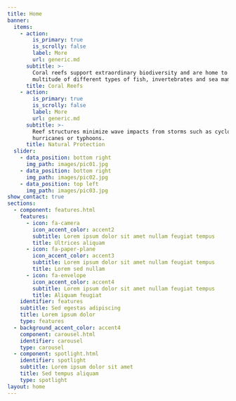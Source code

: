 ```yaml
---
title: Home
banner:
  items:
    - action:
        is_primary: true
        is_scrolly: false
        label: More
        url: generic.md
      subtitle: >-
        Coral reefs support extraordinary biodiversity and are home to a
        multitude of different types of fish, invertebrates and sea mammals.
      title: Coral Reefs
    - action:
        is_primary: true
        is_scrolly: false
        label: More
        url: generic.md
      subtitle: >-
        Reef structures minimize wave impacts from storms such as cyclones,
        hurricanes or typhoons.
      title: Natural Protection
  slider:
    - data_position: bottom right
      img_path: images/pic01.jpg
    - data_position: bottom right
      img_path: images/pic02.jpg
    - data_position: top left
      img_path: images/pic03.jpg
show_contact: true
sections:
  - component: features.html
    features:
      - icon: fa-camera
        icon_accent_color: accent2
        subtitle: Lorem ipsum dolor sit amet nullam feugiat tempus
        title: Ultrices aliquam
      - icon: fa-paper-plane
        icon_accent_color: accent3
        subtitle: Lorem ipsum dolor sit amet nullam feugiat tempus
        title: Lorem sed nullam
      - icon: fa-envelope
        icon_accent_color: accent4
        subtitle: Lorem ipsum dolor sit amet nullam feugiat tempus
        title: Aliquam feugiat
    identifier: features
    subtitle: Sed egestas adipiscing
    title: Lorem ipsum dolor
    type: features
  - background_accent_color: accent4
    component: carousel.html
    identifier: carousel
    type: carousel
  - component: spotlight.html
    identifier: spotlight
    subtitle: Lorem ipsum dolor sit amet
    title: Sed tempus aliquam
    type: spotlight
layout: home
---
```


